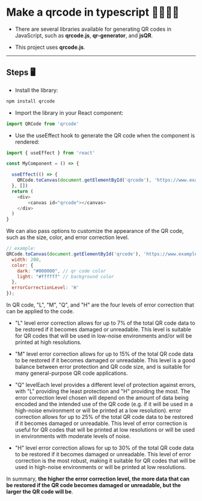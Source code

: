 # Make a qrcode in typescript 👨‍💻🚀🔥

- There are several libraries available for generating QR codes in JavaScript, such as **qrcode.js**, **qr-generator**, and **jsQR**.

- This project uses **qrcode.js**.

---

## Steps 🖥️

- Install the library:

```sh
npm install qrcode
```

- Import the library in your React component:
  
``` js
import QRCode from 'qrcode'
```

- Use the useEffect hook to generate the QR code when the component is rendered:

```js
import { useEffect } from 'react'

const MyComponent = () => {

  useEffect(() => {
    QRCode.toCanvas(document.getElementById('qrcode'), 'https://www.example.com')
  }, [])
  return (
    <div>
        <canvas id="qrcode"></canvas>
    </div>
  )
}
```

We can also pass options to customize the appearance of the QR code, such as the size, color, and error correction level.

```js
// example:
QRCode.toCanvas(document.getElementById('qrcode'), 'https://www.example.com', {
  width: 200,
  color: {
    dark: "#000000", // qr code color
    light: "#ffffff" // background color
  },
  errorCorrectionLevel: 'H'
});

```

In QR code, "L", "M", "Q", and "H" are the four levels of error correction that can be applied to the code.

- "L" level error correction allows for up to 7% of the total QR code data to be restored if it becomes damaged or unreadable. This level is suitable for QR codes that will be used in low-noise environments and/or will be printed at high resolutions.

- "M" level error correction allows for up to 15% of the total QR code data to be restored if it becomes damaged or unreadable. This level is a good balance between error protection and QR code size, and is suitable for many general-purpose QR code applications.

- "Q" levelEach level provides a different level of protection against errors, with "L" providing the least protection and "H" providing the most. The error correction level chosen will depend on the amount of data being encoded and the intended use of the QR code (e.g. if it will be used in a high-noise environment or will be printed at a low resolution). error correction allows for up to 25% of the total QR code data to be restored if it becomes damaged or unreadable. This level of error correction is useful for QR codes that will be printed at low resolutions or will be used in environments with moderate levels of noise.

- "H" level error correction allows for up to 30% of the total QR code data to be restored if it becomes damaged or unreadable. This level of error correction is the most robust, making it suitable for QR codes that will be used in high-noise environments or will be printed at low resolutions.

In summary, **the higher the error correction level, the more data that can be restored if the QR code becomes damaged or unreadable, but the larger the QR code will be**.

